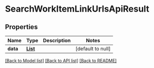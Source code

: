 # SearchWorkItemLinkUrlsApiResult
## Properties

| Name | Type | Description | Notes |
|------------ | ------------- | ------------- | -------------|
| **data** | [**List**](WorkItemLinkUrlApiResult.md) |  | [default to null] |

[[Back to Model list]](../README.md#documentation-for-models) [[Back to API list]](../README.md#documentation-for-api-endpoints) [[Back to README]](../README.md)

